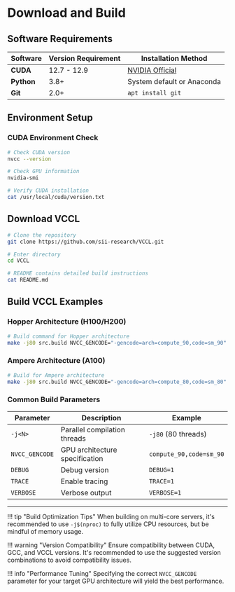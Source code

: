 # Download and Build

## Software Requirements
| Software | Version Requirement | Installation Method |
|----------|-------------------|-------------------|
| **CUDA** | 12.7 - 12.9 | [NVIDIA Official](https://developer.nvidia.com/cuda-downloads) |
| **Python** | 3.8+ | System default or Anaconda |
| **Git** | 2.0+ | `apt install git` |

## Environment Setup

### CUDA Environment Check
```bash
# Check CUDA version
nvcc --version

# Check GPU information
nvidia-smi

# Verify CUDA installation
cat /usr/local/cuda/version.txt
```

## Download VCCL

```bash
# Clone the repository
git clone https://github.com/sii-research/VCCL.git

# Enter directory
cd VCCL

# README contains detailed build instructions
cat README.md
```

## Build VCCL Examples

### Hopper Architecture (H100/H200)
```bash
# Build command for Hopper architecture
make -j80 src.build NVCC_GENCODE="-gencode=arch=compute_90,code=sm_90"
```

### Ampere Architecture (A100)
```bash
# Build for Ampere architecture
make -j80 src.build NVCC_GENCODE="-gencode=arch=compute_80,code=sm_80"
```

### Common Build Parameters
| Parameter | Description | Example |
|-----------|-------------|---------|
| `-j<N>` | Parallel compilation threads | `-j80` (80 threads) |
| `NVCC_GENCODE` | GPU architecture specification | `compute_90,code=sm_90` |
| `DEBUG` | Debug version | `DEBUG=1` |
| `TRACE` | Enable tracing | `TRACE=1` |
| `VERBOSE` | Verbose output | `VERBOSE=1` |

---

!!! tip "Build Optimization Tips"
    When building on multi-core servers, it's recommended to use `-j$(nproc)` to fully utilize CPU resources, but be mindful of memory usage.

!!! warning "Version Compatibility"
    Ensure compatibility between CUDA, GCC, and VCCL versions. It's recommended to use the suggested version combinations to avoid compatibility issues.

!!! info "Performance Tuning"
    Specifying the correct `NVCC_GENCODE` parameter for your target GPU architecture will yield the best performance.
